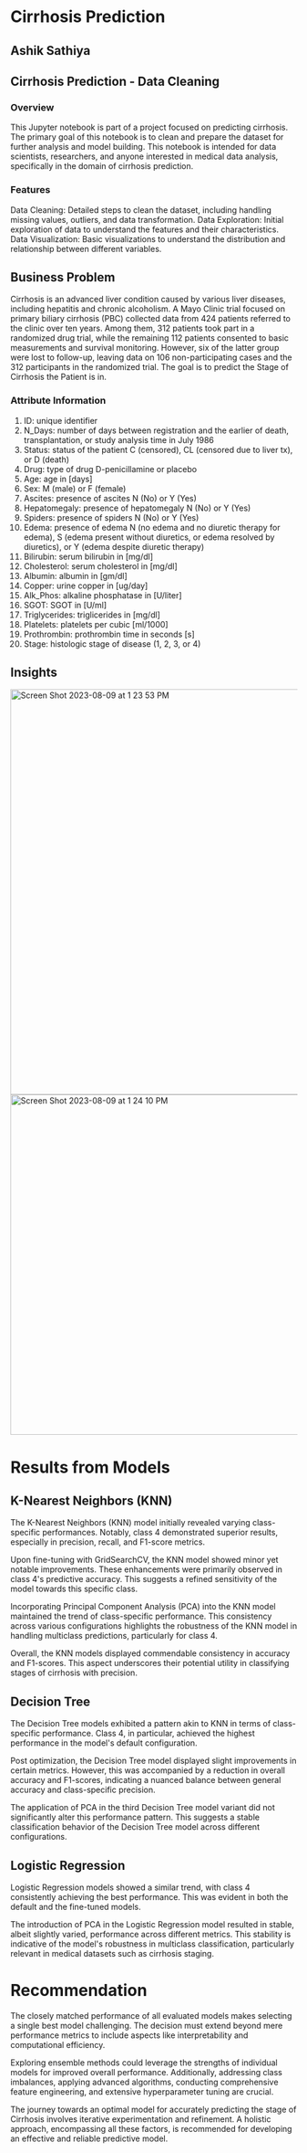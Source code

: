 # Cirrhosis Prediction
Ashik Sathiya
---

## Cirrhosis Prediction - Data Cleaning
### Overview
This Jupyter notebook is part of a project focused on predicting cirrhosis. The primary goal of this notebook is to clean and prepare the dataset for further analysis and model building. This notebook is intended for data scientists, researchers, and anyone interested in medical data analysis, specifically in the domain of cirrhosis prediction.

### Features
Data Cleaning: Detailed steps to clean the dataset, including handling missing values, outliers, and data transformation.
Data Exploration: Initial exploration of data to understand the features and their characteristics.
Data Visualization: Basic visualizations to understand the distribution and relationship between different variables.

## Business Problem
Cirrhosis is an advanced liver condition caused by various liver diseases, including hepatitis and chronic alcoholism. A Mayo Clinic trial focused on primary biliary cirrhosis (PBC) collected data from 424 patients referred to the clinic over ten years. Among them, 312 patients took part in a randomized drug trial, while the remaining 112 patients consented to basic measurements and survival monitoring. However, six of the latter group were lost to follow-up, leaving data on 106 non-participating cases and the 312 participants in the randomized trial. The goal is to predict the Stage of Cirrhosis the Patient is in.

### Attribute Information
1) ID: unique identifier
2) N_Days: number of days between registration and the earlier of death, transplantation, or study analysis time in July 1986
3) Status: status of the patient C (censored), CL (censored due to liver tx), or D (death)
4) Drug: type of drug D-penicillamine or placebo
5) Age: age in [days]
6) Sex: M (male) or F (female)
7) Ascites: presence of ascites N (No) or Y (Yes)
8) Hepatomegaly: presence of hepatomegaly N (No) or Y (Yes)
9) Spiders: presence of spiders N (No) or Y (Yes)
10) Edema: presence of edema N (no edema and no diuretic therapy for edema), S (edema present without diuretics, or edema resolved by diuretics), or Y (edema despite diuretic therapy)
11) Bilirubin: serum bilirubin in [mg/dl]
12) Cholesterol: serum cholesterol in [mg/dl]
13) Albumin: albumin in [gm/dl]
14) Copper: urine copper in [ug/day]
15) Alk_Phos: alkaline phosphatase in [U/liter]
16) SGOT: SGOT in [U/ml]
17) Triglycerides: triglicerides in [mg/dl]
18) Platelets: platelets per cubic [ml/1000]
19) Prothrombin: prothrombin time in seconds [s]
20) Stage: histologic stage of disease (1, 2, 3, or 4)


## Insights

<img width="710" alt="Screen Shot 2023-08-09 at 1 23 53 PM" src="https://github.com/AshikSathiya/Cirrhosis-Prediction/assets/92455762/72e11dec-d91a-4152-b4ab-82bd171f6ea2">


<img width="596" alt="Screen Shot 2023-08-09 at 1 24 10 PM" src="https://github.com/AshikSathiya/Cirrhosis-Prediction/assets/92455762/2cf8f625-db1f-445c-913b-42348b68f351">

# Results from Models
## K-Nearest Neighbors (KNN)
The K-Nearest Neighbors (KNN) model initially revealed varying class-specific performances. Notably, class 4 demonstrated superior results, especially in precision, recall, and F1-score metrics.

Upon fine-tuning with GridSearchCV, the KNN model showed minor yet notable improvements. These enhancements were primarily observed in class 4's predictive accuracy. This suggests a refined sensitivity of the model towards this specific class.

Incorporating Principal Component Analysis (PCA) into the KNN model maintained the trend of class-specific performance. This consistency across various configurations highlights the robustness of the KNN model in handling multiclass predictions, particularly for class 4.

Overall, the KNN models displayed commendable consistency in accuracy and F1-scores. This aspect underscores their potential utility in classifying stages of cirrhosis with precision.

## Decision Tree
The Decision Tree models exhibited a pattern akin to KNN in terms of class-specific performance. Class 4, in particular, achieved the highest performance in the model's default configuration.

Post optimization, the Decision Tree model displayed slight improvements in certain metrics. However, this was accompanied by a reduction in overall accuracy and F1-scores, indicating a nuanced balance between general accuracy and class-specific precision.

The application of PCA in the third Decision Tree model variant did not significantly alter this performance pattern. This suggests a stable classification behavior of the Decision Tree model across different configurations.

## Logistic Regression
Logistic Regression models showed a similar trend, with class 4 consistently achieving the best performance. This was evident in both the default and the fine-tuned models.

The introduction of PCA in the Logistic Regression model resulted in stable, albeit slightly varied, performance across different metrics. This stability is indicative of the model's robustness in multiclass classification, particularly relevant in medical datasets such as cirrhosis staging.

# Recommendation
The closely matched performance of all evaluated models makes selecting a single best model challenging. The decision must extend beyond mere performance metrics to include aspects like interpretability and computational efficiency.

Exploring ensemble methods could leverage the strengths of individual models for improved overall performance. Additionally, addressing class imbalances, applying advanced algorithms, conducting comprehensive feature engineering, and extensive hyperparameter tuning are crucial.

The journey towards an optimal model for accurately predicting the stage of Cirrhosis involves iterative experimentation and refinement. A holistic approach, encompassing all these factors, is recommended for developing an effective and reliable predictive model.
